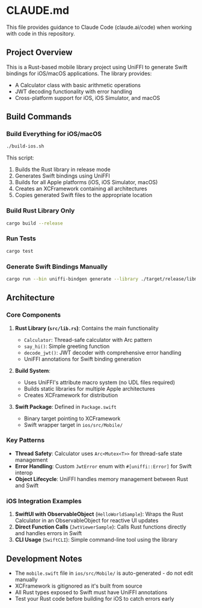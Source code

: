 # CLAUDE.md

This file provides guidance to Claude Code (claude.ai/code) when working with code in this repository.

## Project Overview

This is a Rust-based mobile library project using UniFFI to generate Swift bindings for iOS/macOS applications. The library provides:
- A Calculator class with basic arithmetic operations
- JWT decoding functionality with error handling
- Cross-platform support for iOS, iOS Simulator, and macOS

## Build Commands

### Build Everything for iOS/macOS
```bash
./build-ios.sh
```
This script:
1. Builds the Rust library in release mode
2. Generates Swift bindings using UniFFI
3. Builds for all Apple platforms (iOS, iOS Simulator, macOS)
4. Creates an XCFramework containing all architectures
5. Copies generated Swift files to the appropriate location

### Build Rust Library Only
```bash
cargo build --release
```

### Run Tests
```bash
cargo test
```

### Generate Swift Bindings Manually
```bash
cargo run --bin uniffi-bindgen generate --library ./target/release/libmobile.dylib --language swift --out-dir ./bindings
```

## Architecture

### Core Components

1. **Rust Library (`src/lib.rs`)**: Contains the main functionality
   - `Calculator`: Thread-safe calculator with Arc<Mutex> pattern
   - `say_hi()`: Simple greeting function
   - `decode_jwt()`: JWT decoder with comprehensive error handling
   - UniFFI annotations for Swift binding generation

2. **Build System**:
   - Uses UniFFI's attribute macro system (no UDL files required)
   - Builds static libraries for multiple Apple architectures
   - Creates XCFramework for distribution

3. **Swift Package**: Defined in `Package.swift`
   - Binary target pointing to XCFramework
   - Swift wrapper target in `ios/src/Mobile/`

### Key Patterns

- **Thread Safety**: Calculator uses `Arc<Mutex<T>>` for thread-safe state management
- **Error Handling**: Custom `JwtError` enum with `#[uniffi::Error]` for Swift interop
- **Object Lifecycle**: UniFFI handles memory management between Rust and Swift

### iOS Integration Examples

1. **SwiftUI with ObservableObject** (`HelloWorldSample`): Wraps the Rust Calculator in an ObservableObject for reactive UI updates
2. **Direct Function Calls** (`JwtViewerSample`): Calls Rust functions directly and handles errors in Swift
3. **CLI Usage** (`SwiftCLI`): Simple command-line tool using the library

## Development Notes

- The `mobile.swift` file in `ios/src/Mobile/` is auto-generated - do not edit manually
- XCFramework is gitignored as it's built from source
- All Rust types exposed to Swift must have UniFFI annotations
- Test your Rust code before building for iOS to catch errors early